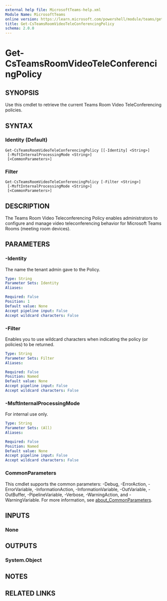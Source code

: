 ```yaml
---
external help file: MicrosoftTeams-help.xml
Module Name: MicrosoftTeams
online version: https://learn.microsoft.com/powershell/module/teams/get-csteamsroomvideoteleconferencingpolicy
title: Get-CsTeamsRoomVideoTeleConferencingPolicy
schema: 2.0.0
---
```


# Get-CsTeamsRoomVideoTeleConferencingPolicy

## SYNOPSIS

Use this cmdlet to retrieve the current Teams Room Video TeleConferencing policies.

## SYNTAX

### Identity (Default)

```
Get-CsTeamsRoomVideoTeleConferencingPolicy [[-Identity] <String>]
 [-MsftInternalProcessingMode <String>]
 [<CommonParameters>]
```

### Filter

```
Get-CsTeamsRoomVideoTeleConferencingPolicy [-Filter <String>]
 [-MsftInternalProcessingMode <String>]
 [<CommonParameters>]
```

## DESCRIPTION

The Teams Room Video Teleconferencing Policy enables administrators to configure and manage video teleconferencing behavior for Microsoft Teams Rooms (meeting room devices).

## PARAMETERS

### -Identity

The name the tenant admin gave to the Policy.

```yaml
Type: String
Parameter Sets: Identity
Aliases:

Required: False
Position: 1
Default value: None
Accept pipeline input: False
Accept wildcard characters: False
```

### -Filter

Enables you to use wildcard characters when indicating the policy (or policies) to be returned.

```yaml
Type: String
Parameter Sets: Filter
Aliases:

Required: False
Position: Named
Default value: None
Accept pipeline input: False
Accept wildcard characters: False
```

### -MsftInternalProcessingMode

For internal use only.

```yaml
Type: String
Parameter Sets: (All)
Aliases:

Required: False
Position: Named
Default value: None
Accept pipeline input: False
Accept wildcard characters: False
```

### CommonParameters

This cmdlet supports the common parameters: -Debug, -ErrorAction, -ErrorVariable, -InformationAction, -InformationVariable, -OutVariable, -OutBuffer, -PipelineVariable, -Verbose, -WarningAction, and -WarningVariable. For more information, see [about_CommonParameters](http://go.microsoft.com/fwlink/?LinkID=113216).

## INPUTS

### None

## OUTPUTS

### System.Object

## NOTES

## RELATED LINKS
